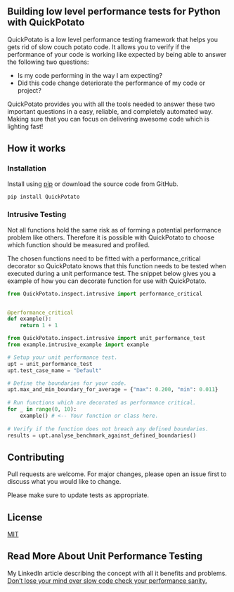 ## Building low level performance tests for Python with QuickPotato

QuickPotato is a low level performance testing framework that helps you gets rid of slow couch potato code.
It allows you to verify if the performance of your code is working like expected 
by being able to answer the following two questions:

- Is my code performing in the way I am expecting?
- Did this code change deteriorate the performance of my code or project?

QuickPotato provides you with all the tools needed to answer these two important 
questions in a easy, reliable, and completely automated way. Making sure that you can focus
on delivering awesome code which is lighting fast! 

## How it works

### Installation

Install using [pip](https://pip.pypa.io/en/stable/) or download the source code from GitHub.
```bash
pip install QuickPotato
```

### Intrusive Testing

Not all functions hold the same risk as of forming a potential performance problem like others.
Therefore it is possible with QuickPotato to choose which function should be measured and profiled.

The chosen functions need to be fitted with a performance_critical decorator so QuickPotato knows that this
function needs to be tested when executed during a unit performance test.
The snippet below gives you a example of how you can decorate function for use with QuickPotato.

```python
from QuickPotato.inspect.intrusive import performance_critical


@performance_critical
def example():
    return 1 + 1

```




```python
from QuickPotato.inspect.intrusive import unit_performance_test
from example.intrusive_example import example

# Setup your unit performance test.
upt = unit_performance_test
upt.test_case_name = "Default"

# Define the boundaries for your code.
upt.max_and_min_boundary_for_average = {"max": 0.200, "min": 0.011}
        
# Run functions which are decorated as performance critical.
for _ in range(0, 10):
    example() # <-- Your function or class here.
        
# Verify if the function does not breach any defined boundaries.
results = upt.analyse_benchmark_against_defined_boundaries()
```

## Contributing
Pull requests are welcome. For major changes, please open an issue first to discuss what you would like to change.

Please make sure to update tests as appropriate.

## License
[MIT](https://choosealicense.com/licenses/mit/)

## Read More About Unit Performance Testing

My LinkedIn article describing the concept with all it benefits and problems.
[Don’t lose your mind over slow code check your performance sanity.](https://www.linkedin.com/pulse/dont-lose-your-mind-over-slow-code-check-performance-sanity-joey/) 